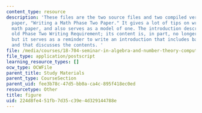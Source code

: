```yaml
---
content_type: resource
description: 'These files are the two source files and two compiled versions of the
  paper, "Writing a Math Phase Two Paper." It gives a lot of tips on writing a short
  math paper, and also serves as a model of one. The introduction describes MIT''s
  old Phase Two Writing Requirement; its content is, in part, no longer relevant,
  but it serves as a reminder to write an introduction that includes background material
  and that discusses the contents. '
file: /media/courses/18-704-seminar-in-algebra-and-number-theory-computational-commutative-algebra-and-algebraic-geometry-fall-2008/224d8fe451fb7d35c39e4d329144788e_figure.ps
file_type: application/postscript
learning_resource_types: []
ocw_type: OCWFile
parent_title: Study Materials
parent_type: CourseSection
parent_uid: fee3b78c-47d5-bb0a-ca4c-895f418ec0ed
resourcetype: Other
title: figure
uid: 224d8fe4-51fb-7d35-c39e-4d329144788e
---
```

